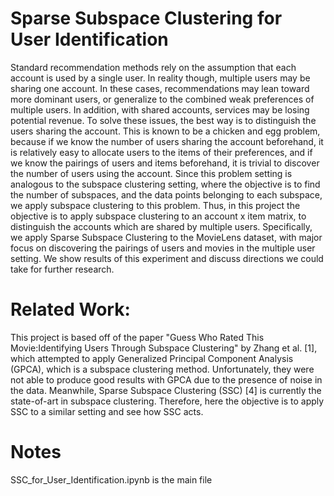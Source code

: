 # Sparse Subspace Clustering for User Identification
Standard recommendation methods rely on the assumption that each account is used by a single user. In reality though, multiple users may be sharing one account. In these cases, recommendations may lean toward more dominant users, or generalize to the combined weak preferences of multiple users. In addition, with shared accounts, services may be losing potential revenue. To solve these issues, the best way is to distinguish the users sharing the account. This is known to be a chicken and egg problem, because if we know the number of users sharing the account beforehand, it is relatively easy to allocate users to the items of their preferences, and if we know the pairings of users and items beforehand, it is trivial to discover the number of users using the account. Since this problem setting is analogous to the subspace clustering setting, where the objective is to find the number of subspaces, and the data points belonging to each subspace, we apply subspace clustering to this problem. Thus, in this project the objective is to apply subspace clustering to an account x item matrix, to distinguish the accounts which are shared by multiple users. Specifically, we apply Sparse Subspace Clustering to the MovieLens dataset, with major focus on discovering the pairings of users and movies in the multiple user setting. We show results of this experiment and discuss directions we could take for further research.

# Related Work:
This project is based off of the paper "Guess Who Rated This Movie:Identifying Users Through Subspace Clustering" by Zhang et al. [1], which attempted to apply Generalized Principal Component Analysis (GPCA), which is a subspace clustering method. Unfortunately, they were not able to produce good results with GPCA due to the presence of noise in the data. Meanwhile, Sparse Subspace Clustering (SSC) [4] is currently the state-of-art in subspace clustering. Therefore, here the objective is to apply SSC to a similar setting and see how SSC acts.

# Notes  
SSC_for_User_Identification.ipynb is the main file

